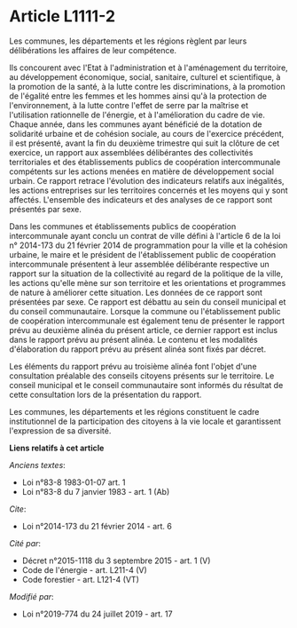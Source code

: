 # Article L1111-2

Les communes, les départements et les régions règlent par leurs délibérations les affaires de leur compétence.

Ils concourent avec l'Etat à l'administration et à l'aménagement du territoire, au développement économique, social,
sanitaire, culturel et scientifique, à la promotion de la santé, à la lutte contre les discriminations, à la promotion de
l'égalité entre les femmes et les hommes ainsi qu'à la protection de l'environnement, à la lutte contre l'effet de serre par
la maîtrise et l'utilisation rationnelle de l'énergie, et à l'amélioration du cadre de vie. Chaque année, dans les communes
ayant bénéficié de la dotation de solidarité urbaine et de cohésion sociale, au cours de l'exercice précédent, il est
présenté, avant la fin du deuxième trimestre qui suit la clôture de cet exercice, un rapport aux assemblées délibérantes des
collectivités territoriales et des établissements publics de coopération intercommunale compétents sur les actions menées en
matière de développement social urbain. Ce rapport retrace l'évolution des indicateurs relatifs aux inégalités, les actions
entreprises sur les territoires concernés et les moyens qui y sont affectés. L'ensemble des indicateurs et des analyses de ce
rapport sont présentés par sexe.

Dans les communes et établissements publics de coopération intercommunale ayant conclu un contrat de ville défini à l'article
6 de la loi n° 2014-173 du 21 février 2014 de programmation pour la ville et la cohésion urbaine, le maire et le président de
l'établissement public de coopération intercommunale présentent à leur assemblée délibérante respective un rapport sur la
situation de la collectivité au regard de la politique de la ville, les actions qu'elle mène sur son territoire et les
orientations et programmes de nature à améliorer cette situation. Les données de ce rapport sont présentées par sexe. Ce
rapport est débattu au sein du conseil municipal et du conseil communautaire. Lorsque la commune ou l'établissement public de
coopération intercommunale est également tenu de présenter le rapport prévu au deuxième alinéa du présent article, ce dernier
rapport est inclus dans le rapport prévu au présent alinéa. Le contenu et les modalités d'élaboration du rapport prévu au
présent alinéa sont fixés par décret.

Les éléments du rapport prévu au troisième alinéa font l'objet d'une consultation préalable des conseils citoyens présents
sur le territoire. Le conseil municipal et le conseil communautaire sont informés du résultat de cette consultation lors de
la présentation du rapport.

Les communes, les départements et les régions constituent le cadre institutionnel de la participation des citoyens à la vie
locale et garantissent l'expression de sa diversité.

**Liens relatifs à cet article**

_Anciens textes_:

  - Loi n°83-8 1983-01-07 art. 1
  - Loi n°83-8 du 7 janvier 1983 - art. 1 (Ab)

_Cite_:

  - Loi n°2014-173 du 21 février 2014 - art. 6

_Cité par_:

  - Décret n°2015-1118 du 3 septembre 2015 - art. 1 (V)
  - Code de l'énergie - art. L211-4 (V)
  - Code forestier - art. L121-4 (VT)

_Modifié par_:

  - Loi n°2019-774 du 24 juillet 2019 - art. 17
